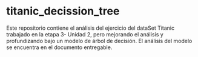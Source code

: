 # titanic_decission_tree
Este repositorio contiene el análisis del ejercicio del dataSet Titanic trabajado en la etapa 3- Unidad 2, pero mejorando el análisis y profundizando bajo un modelo de árbol de decisión.
El análisis del modelo se encuentra en el documento entregable.
